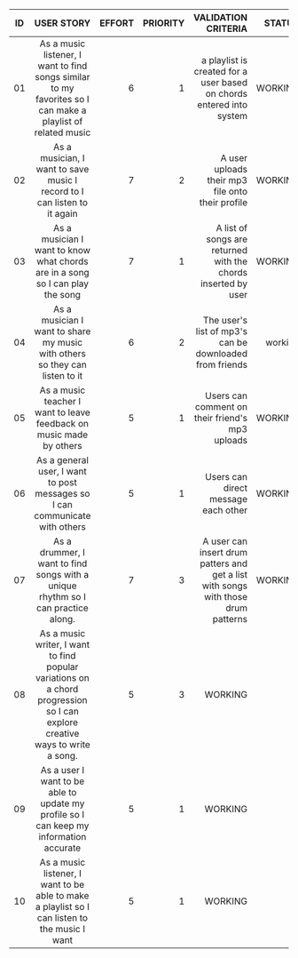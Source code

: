 
| ID            | USER STORY            | EFFORT  | PRIORITY | VALIDATION CRITERIA | STATUS|
| ------------- |:---------------------:| -------:|---------:|--------------------:|------:|
| 01     | As a music listener, I want to find songs similar to my favorites so I can make a playlist of related music | 6   |     1     | a playlist is created for a user based on chords entered into system | WORKING |
| 02 | As a musician, I want to save music I record to I can listen to it again | 7 | 2 | A user uploads their mp3 file onto their profile | WORKING |
| 03 | As a musician I want to know what chords are in a song so I can play the song | 7 | 1 | A list of songs are returned with the chords inserted by user | WORKING |
| 04 | As a musician I want to share my music with others so they can listen to it | 6 | 2 | The user's list of mp3's can be downloaded from friends | working |
| 05 | As a music teacher I want to leave feedback on music made by others | 5 | 1 | Users can comment on their friend's mp3 uploads | WORKING |
| 06 | As a general user, I want to post messages so I can communicate with others | 5 | 1 | Users can direct message each other | WORKING |
| 07 | As a drummer, I want to find songs with a unique rhythm so I can practice along. | 7 | 3 | A user can insert drum patters and get a list with songs with those drum patterns | WORKING |
| 08 | As a music writer, I want to find popular variations on a chord progression so I can explore creative ways to write a song. | 5 | 3 | WORKING |
| 09 | As a user I want to be able to update my profile so I can keep my information accurate | 5 | 1 | WORKING |
| 10 | As a music listener, I want to be able to make a playlist so I can listen to the music I want | 5 | 1 | WORKING |
